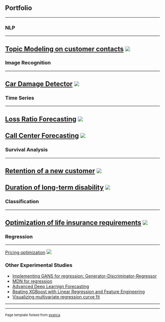 ## Portfolio

---

### NLP
---
[Topic Modeling on customer contacts](/sample_page)
<img src="images/dummy_thumbnail.jpg?raw=true"/>
---

### Image Recognition
---
[Car Damage Detector](/sample_page)
<img src="images/dummy_thumbnail.jpg?raw=true"/>
---

### Time Series
---
[Loss Ratio Forecasting](/sample_page)
<img src="images/dummy_thumbnail.jpg?raw=true"/>
---

[Call Center Forecasting](/sample_page)
<img src="images/dummy_thumbnail.jpg?raw=true"/>
---

### Survival Analysis
---
[Retention of a new customer](/sample_page)
<img src="images/dummy_thumbnail.jpg?raw=true"/>
---

[Duration of long-term disability](/sample_page)
<img src="images/dummy_thumbnail.jpg?raw=true"/>
---

### Classification
---
[Optimization of life insurance requirements](/sample_page)
<img src="images/dummy_thumbnail.jpg?raw=true"/>
---

### Regression
---
[Pricing optimization](/sample_page)
<img src="images/dummy_thumbnail.jpg?raw=true"/>


### Other Experimental Studies

- [Implementing GANS for regression: Generator-Discriminator-Regressor](http://example.com/)
- [MDN for regression](http://example.com/)
- [Advanced Deep Learnign Forecasting](http://example.com/)
- [Beating XGBoost with Linear Regression and Feature Engineering](http://example.com/)
- [Visualizing multivariate regression curve fit](http://example.com/)

---




---
<p style="font-size:11px">Page template forked from <a href="https://github.com/evanca/quick-portfolio">evanca</a></p>
<!-- Remove above link if you don't want to attibute -->

